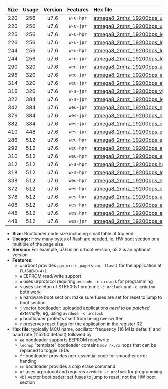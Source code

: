 |Size|Usage|Version|Features|Hex file|
|:-:|:-:|:-:|:-:|:--|
|220|256|u7.6|`w-u-hpr`|[atmega8_2mhz_19200bps_ur.hex](https://raw.githubusercontent.com/stefanrueger/urboot/main/atmega8_2mhz_19200bps_ur.hex)|
|220|256|u7.6|`w-u-jpr`|[atmega8_2mhz_19200bps_ur_vbl.hex](https://raw.githubusercontent.com/stefanrueger/urboot/main/atmega8_2mhz_19200bps_ur_vbl.hex)|
|226|256|u7.6|`w-u-hpr`|[atmega8_2mhz_19200bps_lednop_ur.hex](https://raw.githubusercontent.com/stefanrueger/urboot/main/atmega8_2mhz_19200bps_lednop_ur.hex)|
|226|256|u7.6|`w-u-jpr`|[atmega8_2mhz_19200bps_lednop_ur_vbl.hex](https://raw.githubusercontent.com/stefanrueger/urboot/main/atmega8_2mhz_19200bps_lednop_ur_vbl.hex)|
|244|256|u7.6|`w-u-hpr`|[atmega8_2mhz_19200bps_lednop_fr_ur.hex](https://raw.githubusercontent.com/stefanrueger/urboot/main/atmega8_2mhz_19200bps_lednop_fr_ur.hex)|
|244|256|u7.6|`w-u-jpr`|[atmega8_2mhz_19200bps_lednop_fr_ur_vbl.hex](https://raw.githubusercontent.com/stefanrueger/urboot/main/atmega8_2mhz_19200bps_lednop_fr_ur_vbl.hex)|
|290|320|u7.6|`weu-jpr`|[atmega8_2mhz_19200bps_ee_ur_vbl.hex](https://raw.githubusercontent.com/stefanrueger/urboot/main/atmega8_2mhz_19200bps_ee_ur_vbl.hex)|
|296|320|u7.6|`weu-jpr`|[atmega8_2mhz_19200bps_ee_lednop_ur_vbl.hex](https://raw.githubusercontent.com/stefanrueger/urboot/main/atmega8_2mhz_19200bps_ee_lednop_ur_vbl.hex)|
|314|320|u7.6|`weu-jpr`|[atmega8_2mhz_19200bps_ee_lednop_fr_ur_vbl.hex](https://raw.githubusercontent.com/stefanrueger/urboot/main/atmega8_2mhz_19200bps_ee_lednop_fr_ur_vbl.hex)|
|316|320|u7.6|`w-s-jpr`|[atmega8_2mhz_19200bps_vbl.hex](https://raw.githubusercontent.com/stefanrueger/urboot/main/atmega8_2mhz_19200bps_vbl.hex)|
|322|384|u7.6|`w-s-jpr`|[atmega8_2mhz_19200bps_lednop_vbl.hex](https://raw.githubusercontent.com/stefanrueger/urboot/main/atmega8_2mhz_19200bps_lednop_vbl.hex)|
|342|384|u7.6|`weu-jpr`|[atmega8_2mhz_19200bps_ee_lednop_fr_ce_ur_vbl.hex](https://raw.githubusercontent.com/stefanrueger/urboot/main/atmega8_2mhz_19200bps_ee_lednop_fr_ce_ur_vbl.hex)|
|376|384|u7.6|`wes-jpr`|[atmega8_2mhz_19200bps_ee_vbl.hex](https://raw.githubusercontent.com/stefanrueger/urboot/main/atmega8_2mhz_19200bps_ee_vbl.hex)|
|382|384|u7.6|`wes-jpr`|[atmega8_2mhz_19200bps_ee_lednop_vbl.hex](https://raw.githubusercontent.com/stefanrueger/urboot/main/atmega8_2mhz_19200bps_ee_lednop_vbl.hex)|
|410|448|u7.6|`wes-jpr`|[atmega8_2mhz_19200bps_ee_lednop_fr_vbl.hex](https://raw.githubusercontent.com/stefanrueger/urboot/main/atmega8_2mhz_19200bps_ee_lednop_fr_vbl.hex)|
|286|512|u7.6|`weu-hpr`|[atmega8_2mhz_19200bps_ee_ur.hex](https://raw.githubusercontent.com/stefanrueger/urboot/main/atmega8_2mhz_19200bps_ee_ur.hex)|
|292|512|u7.6|`weu-hpr`|[atmega8_2mhz_19200bps_ee_lednop_ur.hex](https://raw.githubusercontent.com/stefanrueger/urboot/main/atmega8_2mhz_19200bps_ee_lednop_ur.hex)|
|310|512|u7.6|`weu-hpr`|[atmega8_2mhz_19200bps_ee_lednop_fr_ur.hex](https://raw.githubusercontent.com/stefanrueger/urboot/main/atmega8_2mhz_19200bps_ee_lednop_fr_ur.hex)|
|312|512|u7.6|`w-s-hpr`|[atmega8_2mhz_19200bps.hex](https://raw.githubusercontent.com/stefanrueger/urboot/main/atmega8_2mhz_19200bps.hex)|
|318|512|u7.6|`w-s-hpr`|[atmega8_2mhz_19200bps_lednop.hex](https://raw.githubusercontent.com/stefanrueger/urboot/main/atmega8_2mhz_19200bps_lednop.hex)|
|338|512|u7.6|`weu-hpr`|[atmega8_2mhz_19200bps_ee_lednop_fr_ce_ur.hex](https://raw.githubusercontent.com/stefanrueger/urboot/main/atmega8_2mhz_19200bps_ee_lednop_fr_ce_ur.hex)|
|372|512|u7.6|`wes-hpr`|[atmega8_2mhz_19200bps_ee.hex](https://raw.githubusercontent.com/stefanrueger/urboot/main/atmega8_2mhz_19200bps_ee.hex)|
|378|512|u7.6|`wes-hpr`|[atmega8_2mhz_19200bps_ee_lednop.hex](https://raw.githubusercontent.com/stefanrueger/urboot/main/atmega8_2mhz_19200bps_ee_lednop.hex)|
|406|512|u7.6|`wes-hpr`|[atmega8_2mhz_19200bps_ee_lednop_fr.hex](https://raw.githubusercontent.com/stefanrueger/urboot/main/atmega8_2mhz_19200bps_ee_lednop_fr.hex)|
|448|512|u7.6|`wes-hpr`|[atmega8_2mhz_19200bps_ee_lednop_fr_ce.hex](https://raw.githubusercontent.com/stefanrueger/urboot/main/atmega8_2mhz_19200bps_ee_lednop_fr_ce.hex)|
|448|512|u7.6|`wes-jpr`|[atmega8_2mhz_19200bps_ee_lednop_fr_ce_vbl.hex](https://raw.githubusercontent.com/stefanrueger/urboot/main/atmega8_2mhz_19200bps_ee_lednop_fr_ce_vbl.hex)|

- **Size:** Bootloader code size including small table at top end
- **Useage:** How many bytes of flash are needed, ie, HW boot section or a multiple of the page size
- **Version:** For example, u7.6 is an urboot version, o5.2 is an optiboot version
- **Features:**
  + `w` urboot provides `pgm_write_page(sram, flash)` for the application at `FLASHEND-4+1`
  + `e` EEPROM read/write support
  + `u` uses urprotocol requiring `avrdude -c urclock` for programming
  + `s` uses skeleton of STK500v1 protocol; `-c urclock` and `-c arduino` both work
  + `h` hardware boot section: make sure fuses are set for reset to jump to boot section
  + `j` vector bootloader: uploaded applications *need to be patched externally*, eg, using `avrdude -c urclock`
  + `p` bootloader protects itself from being overwritten
  + `r` preserves reset flags for the application in the register R2
- **Hex file:** typically MCU name, oscillator frequency (16 MHz default) and baud rate (115200 default) followed by
  + `ee` bootloader supports EEPROM read/write
  + `lednop` "template" bootloader contains `mov rx,rx` nops that can be replaced to toggle LEDs
  + `fr` bootloader provides non-essential code for smoother error handing
  + `ce` bootloader provides a chip erase command
  + `ur` uses urprotocol and requires `avrdude -c urclock` for programming
  + `vbl` vector bootloader: set fuses to jump to reset, not the HW boot section
